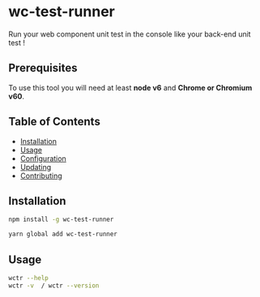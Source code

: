 # wc-test-runner
Run your web component unit test in the console like your back-end unit test !  

## Prerequisites
To use this tool you will need at least **node v6** and **Chrome or Chromium v60**.

## Table of Contents

* [Installation](#installation)
* [Usage](#usage)
* [Configuration](#configuration)
* [Updating](#updating)
* [Contributing](#contributing)

## Installation
```bash
npm install -g wc-test-runner
```  
```bash
yarn global add wc-test-runner
```

## Usage

```bash
wctr --help
wctr -v  / wctr --version
```
